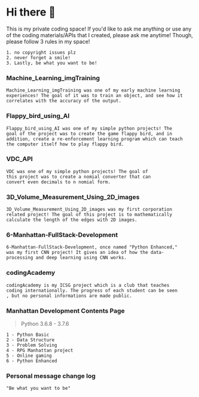 # Hi there 👋
 This is my private coding space! If you'd like to ask me anything or use any of the coding materials/APIs that I created, please ask me anytime! Though, please follow 3 rules in my space!
 ```
 1. no copyright issues plz
 2. never forget a smile!
 3. Lastly, be what you want to be!
```
### Machine_Learning_imgTraining
``` 
Machine_Learning_imgTraining was one of my early machine learning
experiences! The goal of it was to train an object, and see how it
correlates with the accuracy of the output.
```

### Flappy_bird_using_AI
``` 
Flappy_bird_using_AI was one of my simple python projects! The
goal of the project was to create the game flappy bird, and in
addition, create a re-enforcement learning program which can teach
the computer itself how to play flappy bird.
```

### VDC_API
```
VDC was one of my simple python projects! The goal of 
this project was to create a nomial converter that can
convert even decimals to n nomial form.
```

### 3D_Volume_Measurement_Using_2D_images
```
3D_Volume_Measurement_Using_2D_images was my first corporation
related project! The goal of this project is to mathematically
calculate the length of the edges with 2D images.
```

### 6-Manhattan-FullStack-Development
```
6-Manhattan-FullStack-Development, once named "Python Enhanced," 
was my first CNN project! It gives an idea of how the data- 
processing and deep learning using CNN works.
```

### codingAcademy
```
codingAcademy is my ICSG project which is a club that teaches 
coding internationally. The progress of each student can be seen
, but no personal informations are made public.
```

### Manhattan Development Contents Page

> Python 3.6.8 - 3.7.6
```
1 - Python Basic
2 - Data Structure
3 - Problem Solving
4 - RPG Manhattan project
5 - Online gaming
6 - Python Enhanced
```

### Personal message change log
```
"Be what you want to be"

```
<!--
**seunghk1206/seunghk1206** is a ✨ _special_ ✨ repository because its `README.md` (this file) appears on your GitHub profile.

Here are some ideas to get you started:

- 🔭 I’m currently working on ...
- 🌱 I’m currently learning ...
- 👯 I’m looking to collaborate on ...
- 🤔 I’m looking for help with ...
- 💬 Ask me about ...
- 📫 How to reach me: ...
- 😄 Pronouns: ...
- ⚡ Fun fact: ...
-->
